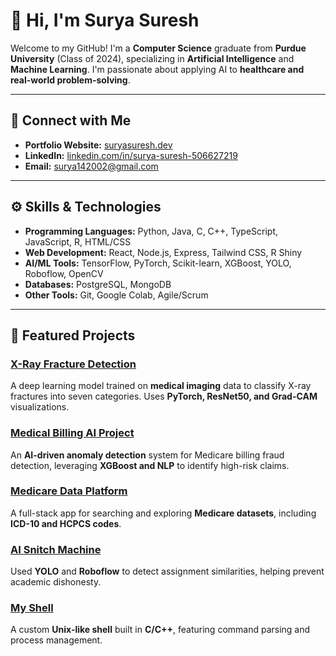 # 👋 Hi, I'm Surya Suresh

Welcome to my GitHub! I'm a **Computer Science** graduate from **Purdue University** (Class of 2024), specializing in **Artificial Intelligence** and **Machine Learning**. I'm passionate about applying AI to **healthcare and real-world problem-solving**.

---

## 📝 Connect with Me

- **Portfolio Website:** [suryasuresh.dev](https://www.suryasuresh.dev)
- **LinkedIn:** [linkedin.com/in/surya-suresh-506627219](https://www.linkedin.com/in/surya-suresh-506627219)
- **Email:** [surya142002@gmail.com](mailto:surya142002@gmail.com)

---

## ⚙️ Skills & Technologies

- **Programming Languages:** Python, Java, C, C++, TypeScript, JavaScript, R, HTML/CSS
- **Web Development:** React, Node.js, Express, Tailwind CSS, R Shiny
- **AI/ML Tools:** TensorFlow, PyTorch, Scikit-learn, XGBoost, YOLO, Roboflow, OpenCV
- **Databases:** PostgreSQL, MongoDB
- **Other Tools:** Git, Google Colab, Agile/Scrum

---

## 🔬 Featured Projects

### [X-Ray Fracture Detection](https://www.suryasuresh.dev/projects/x-ray-detection)
A deep learning model trained on **medical imaging** data to classify X-ray fractures into seven categories. Uses **PyTorch, ResNet50, and Grad-CAM** visualizations.

### [Medical Billing AI Project](https://www.suryasuresh.dev/projects/medical-billing-ai)
An **AI-driven anomaly detection** system for Medicare billing fraud detection, leveraging **XGBoost and NLP** to identify high-risk claims.

### [Medicare Data Platform](https://medicaredata.vercel.app/login)
A full-stack app for searching and exploring **Medicare datasets**, including **ICD-10 and HCPCS codes**.

### [AI Snitch Machine](https://www.suryasuresh.dev/projects/object-detection)
Used **YOLO** and **Roboflow** to detect assignment similarities, helping prevent academic dishonesty.

### [My Shell](https://www.suryasuresh.dev/projects/my-shell)
A custom **Unix-like shell** built in **C/C++**, featuring command parsing and process management.
